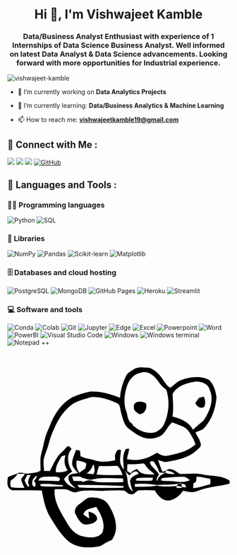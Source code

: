 <h1 align="center">Hi 👋, I'm Vishwajeet Kamble</h1>
<h3 align="center">Data/Business Analyst Enthusiast with experience of 1 Internships of Data Science Business Analyst. Well informed on latest Data Analyst & Data Science advancements. Looking forward with more opportunities for Industrial experience.</h3>

<p align="left"> <img src="https://komarev.com/ghpvc/?username=vishwajeet-kamble&label=Profile%20views&color=0e75b6&style=flat" alt="vishwajeet-kamble" /> </p>

- 🔭 I’m currently working on **Data Analytics Projects**

- 🌱 I’m currently learning: **Data/Business Analytics & Machine Learning**

- 📫 How to reach me: **vishwajeetkamble19@gmail.com**

<h2 align="left">📱 Connect with Me :</h2>

<p>
  <a href="mailto:vishwajeetkamble19@gmail.com"><img src="https://img.shields.io/badge/-Gmail-D14836?style=flat&logo=Gmail&logoColor=white"/></a>
  <a href="https://www.linkedin.com/in/-vishwajeet-kamble-/"><img src="https://img.shields.io/badge/-Linkedin-0077B5?style=flat&logo=Linkedin&logoColor=white"/></a>
  <a href=https://t.me/Vishwajeet_Kamble"><img src="https://img.shields.io/badge/Telegram-2CA5E0?style=flat&logo=telegram&logoColor=white"/></a>
  <a href="https://github.com/vishwajeet-kamble"><img alt="GitHub" src="https://img.shields.io/badge/GitHub-327FC7?logo=github&logoColor=white"></a>
</p>
 
<h2 align="left">🚀 Languages and Tools :</h2>

### 👨‍💻 Programming languages

<p>
    <img alt="Python" src="https://img.shields.io/badge/Python-5391FE?logo=python&logoColor=white">
    <img alt="SQL" src="https://custom-icon-badges.herokuapp.com/badge/SQL-025E8C.svg?logo=database&logoColor=white">
</p>

### 🧰 Libraries

<p>
    <img alt="NumPy" src="https://img.shields.io/badge/Numpy-013243?logo=numpy&logoColor=white">
    <img alt="Pandas" src="https://img.shields.io/badge/Pandas-150458?logo=pandas&logoColor=white">
    <img alt="Scikit-learn" src="https://img.shields.io/badge/scikit_learn-0078D7?logo=scikit-learn&logoColor=white">
    <img alt="Matplotlib" src="https://img.shields.io/badge/Notepad%20++-90E59A?logo=Notepad%20++&logoColor=white">
</p>
    
</p>

### 🗄️ Databases and cloud hosting

<p>
    <img alt="PostgreSQL" src ="https://img.shields.io/badge/PostgreSQL-316192?logo=postgresql&logoColor=white">
    <img alt="MongoDB" src ="https://img.shields.io/badge/MongoDB-white?logo=mongodb&logoColor=color">
    <img alt="GitHub Pages" src="https://img.shields.io/badge/GitHub%20Pages-327FC7?logo=github&logoColor=white">
    <img alt="Heroku" src="https://img.shields.io/badge/Heroku-430098?logo=heroku&logoColor=white">
    <img alt="Streamlit" src="https://img.shields.io/badge/Streamlit_Cloud-FF4B4B?logo=Streamlit&logoColor=white">
</p>

### 💻 Software and tools

<p>
    <img alt="Conda" src="https://img.shields.io/badge/conda-342B029?logo=anaconda&logoColor=white">
    <img alt="Colab" src="https://img.shields.io/badge/Colab-F9AB00?logo=googlecolab&color=525252">
    <img alt="Git" src="https://img.shields.io/badge/Git-F05033.svg?logo=git&logoColor=white">
    <img alt="Jupyter" src="https://img.shields.io/badge/Jupyter-F37626.svg?logo=Jupyter&logoColor=white">
    <img alt="Edge" src="https://img.shields.io/badge/Microsoft_Edge-0078D7?logo=Microsoft-edge&logoColor=white">
    <img alt="Excel" src="https://img.shields.io/badge/Microsoft_Excel-217346?logo=microsoft-excel&logoColor=white">
    <img alt="Powerpoint" src="https://img.shields.io/badge/Microsoft_PowerPoint-B7472A?logo=microsoft-powerpoint&logoColor=white">
    <img alt="Word" src="https://img.shields.io/badge/Microsoft_Word-2B579A?logo=microsoft-word&logoColor=white">
    <img alt="PowerBI" src="https://img.shields.io/badge/Microsoft_PowerBI-F2C811?logo=Power%20BI&logoColor=white">
    <img alt="Visual Studio Code" src="https://img.shields.io/badge/Visual%20Studio%20Code-0078d7.svg?logo=visual-studio-code&logoColor=white">
    <img alt="Windows" src="https://img.shields.io/badge/Windows-0078D6?logo=windows&logoColor=white">
    <img alt="Windows terminal" src="https://img.shields.io/badge/Windows%20Terminal-4D4D4D?logo=windows%20terminal&logoColor=white">
    <img alt="Notepad ++" src="https://img.shields.io/badge/Notepad%20++-90E59A?logo=Notepad%20++&logoColor=white">
                                                                                                                  <svg role="img" viewBox="0 0 24 24" xmlns="http://www.w3.org/2000/svg"><title>Notepad++</title><path d="M14.443 2.285c-.305.005-.6.06-.853.248-.256.168-.546.32-.723.578a6.273 6.273 0 00-.71 2.463c-1.009-.413-2.08-.716-3.177-.676a8.602 8.602 0 00-1.93.604c-1.26.657-2.058 1.943-2.53 3.246a6.84 6.84 0 00-.604 1.805c-.107.568-.322 1.115-.357 1.695-.002.394.029.788.023 1.182-.422.263-.926.245-1.398.328-.34-.008-.67-.18-1.014-.07-.36.172-.75.269-1.111.437-.087.51-.166 1.225.457 1.424 1.064-.002 2.132.002 3.195.021.192.98.38 1.99.898 2.86.613.987 1.213 2.025 2.147 2.75.888.593 2.02.617 3.039.441.387-.043.656-.35 1.004-.492.212-.126.527-.156.607-.428.698-1.13.163-2.531-.47-3.56-.403-.707-1.275-.853-2.018-.82-.436.065-.712.44-1.063.667-.388.235-.761.735-.468 1.186.251.473.561 1.107 1.193 1.074.399-.046.932-.136 1.106-.553.077-.505-.519-.748-.92-.838.019.247.045.494.07.743-.207-.143-.415-.28-.625-.418.128-.667.87-.65 1.38-.854.52.81 1.068 1.852.645 2.815-.489.612-1.37.535-2.054.375-.894-.137-1.487-.933-1.881-1.682-.594-1.035-1.323-2.145-1.196-3.387.417-.021.834-.02 1.25.004.398.094.752.438 1.182.27.922-.252 1.881-.1 2.822-.11.74-.052 1.484-.062 2.225-.031.268.073.411.4.72.38.358.12.558-.246.827-.4a17.954 17.954 0 011.79.002c.283.494.706 1.022 1.31 1.092.734.027 1.356-.493 1.753-1.064.52.117 1.082.282 1.586.021 1.095-.464 2.3-.464 3.43-.785v-.322c-.907-.61-2.027-.441-3.043-.695-.775-.133-1.562-.012-2.34-.022-.345-.236-.683-.509-1.119-.537-.134.059-.27.113-.404.168.356.04.728.12.994.38-.336-.02-.684-.004-1.002-.126-.428.157-.835.4-.902.894-.182-.255.083-.493.189-.72-.24-.507-.826-.768-.994-1.315a.289.289 0 01.48-.008c.234.345.426.715.573 1.104.217.013.435.027.654.045v-.25c-.109.045-.216.09-.322.142-.189-.412-.351-.837-.485-1.271.258.062.506.155.766.207 1.176-.184 2.439-.412 3.36-1.232.194-.2.542-.37.484-.698-.057-.474-.402-.841-.573-1.277.267-.101.535-.2.793-.32.918-.899 1.377-2.185 1.477-3.448-.092-.673-.282-1.413-.803-1.886-.95-.48-2.07-.324-3.035.025-.437.174-.76.527-1.123.813-.296-.066-.477-.41-.672-.633-.375-.64-.89-1.235-1.596-1.51-.293-.011-.608-.055-.914-.05zm.395.516c.59.02 1.109.506 1.443.972.222.37.524.682.885.916a5.218 5.218 0 01-.277 3.791c-.167.375-.519.605-.864.795-.91.267-1.874-.133-2.521-.783l.012-.094c-.458-.214-.537-.767-.616-1.21-.39-.893-.293-1.916-.006-2.823.212-.71.756-1.39 1.526-1.498a1.12 1.12 0 01.418-.066zm5.592 1.025c.616.002 1.29.28 1.44.926.48 1.112-.052 2.344-.688 3.273-.368.345-.792.627-1.137 1-.425-.844-1.359-1.219-2.223-1.437.16-.808.04-1.628.022-2.44.468-.835 1.44-1.154 2.326-1.304.084-.011.172-.018.26-.018zm.775 1.62a7.73 7.73 0 01-.523.138c-.125.181-.252.363-.381.545.141.372.636.718.984.38a1.297 1.297 0 00-.08-1.064c-.178-.318 0 0 0 0zm-11.988.046c.9-.011 1.793.272 2.601.653.38.153.353.6.438.933.065.26.14.516.217.774.126.383.292.78.62 1.037.546.418 1.108.867 1.794 1.025a2.425 2.425 0 001.787-.303c.45-.404.668-1.007 1.137-1.396.44.215.927.318 1.351.568.44.278.653.777.912 1.207.09.194.164.392.242.588-.786.782-1.936.988-2.974 1.23-.43.128-.829-.096-1.186-.304-.184.101-.367.209-.552.309a3.718 3.718 0 01-2.145.45 32.773 32.773 0 01-.55-.072c.084-.376.182-.749.259-1.127-.092.008-.277.02-.37.026-.31.476-.325 1.052-.263 1.597.015.207.028.413.037.62a1.573 1.573 0 01-.408-.932c.016-.391.065-.778.1-1.168-.41-.177-.571.292-.647.596 0 .168.012.335.024.502-.714.163-1.48.246-2.188.011-.514-.168-1.075-.182-1.557-.445-.016-.2-.033-.398-.054-.596-.141-.026-.282-.051-.422-.08-.189.507-.452 1.021-.424 1.575.095.365.401.634.629.925-.335.098-.791.022-1.016.334-.135.601.413.948.772 1.319-.516-.19-1.089-.463-1.266-1.03.26-.302.554-.57.881-.797-.471-.698-.676-1.743-.066-2.421-.118-.143-.257-.39-.477-.268-.172.162-.318.35-.484.52-.7.533-.976 1.386-1.399 2.12-.205-.007-.41-.013-.615-.013l-.01-.254a4.621 4.621 0 01-.023-1.014c.153-.596.418-1.158.568-1.755l.051-.194.086-.293c.452-1.231 1.008-2.494 2.012-3.379.642-.636 1.563-.81 2.396-1.07.06-.003.122-.007.182-.008zm5.12.496c-.38-.012-.738.145-.675.596-.055.394.323.572.592.76.602-.003.872-.686.707-1.178a1.264 1.264 0 00-.623-.178zm-8.064 5.79a1.865 1.865 0 00.225 1.622c-.391.203-.826.213-1.256.211-.09-.648.318-1.202.621-1.736.137-.03.275-.062.41-.098zm1.213.544c.353.101.773.09 1.051.358-.042.174-.083.348-.113.525a5.16 5.16 0 00-.654.465 1.747 1.747 0 01-.284-1.348zm7.168.324c.211.023.262.279.4.407.236.306.573.512.852.775-.67.018-1.475.102-1.88-.562-.271.074-.543.183-.684.445l-.4-.217c-.005-.25.004-.502.025-.752h.457c.412.003.824-.028 1.23-.096zm-5.306.147c.02.336.18.73-.07 1.02-.246-.021-.492-.041-.733-.084.326-.195.567-.505.674-.87zm2.51.117c.315.24.445.634.591.986-.938.036-1.878.023-2.814-.039.064-.31.17-.61.252-.916.655-.02 1.313 0 1.97-.03zm.826.535c.152.184.318.355.498.512.24-.277.775-.727.998-.193-.363.174-.813.305-.934.742l-.012.053c.076.381.178.756.307 1.123-.773-.505-.391-1.548-.857-2.237zm-10.815.293c-.02.295-.422.42-.373.727.091.29.21.57.354.838-.491-.023-.989.003-1.475-.088-.046-.256-.161-.635.11-.805.259-.16.47-.389.615-.658.255.04.516.036.77-.014zm.66.153c-.208.362-.461.81-.138 1.191l-.176.078a2.664 2.664 0 01-.361-.676c.102-.184.195-.374.28-.566.132-.006.263-.015.395-.027zm.518.086l.033.08.11-.047c-.04.227-.205.391-.346.562.233.014.296.764-.041.557a10.992 10.992 0 01-.127-.225c.024-.227-.012-.48.181-.648l.055-.067.086-.095.049-.117zm3.943.074c.347.082.895-.121 1.11.166.31.05.603.197.92.205 1.122-.329 2.316-.154 3.47-.154.006.1.02.298.028.398-.869.033-1.737.036-2.604.014-.452-.003-.881-.307-1.338-.17-.2.018-.424.229-.6.043-.28-.003-.562-.012-.843-.018-.045-.17-.1-.34-.143-.484zm-2.428.017c.375.05.849-.096 1.131.225l-.12.27c-.74-.036-1.48-.043-2.221-.065.151-.495.8-.404 1.21-.43zm15.87.016c.502-.022.98.166 1.478.215.003.207.065.428-.035.623-.608.116-1.185.383-1.81.398.011-.168.02-.336.023-.506l.287-.187.057-.543zm-1.61.014c.102 0 .205.004.307.01.229.044.396.227.588.347-.552.275-1.181.207-1.772.127-.456-.062-.93.022-1.377-.115l.125-.225c.708-.06 1.416-.151 2.13-.144zm-3.761.097c.217.002.434.006.652.006.022.22-.071.326-.28.319-.517.014-1.034.012-1.55-.018-.05-.306.34-.249.525-.295.217-.013.435-.014.653-.012zm-.516.647c.542 0 1.083.051 1.615.152.744-.097 1.494-.005 2.235-.135.306.024.95-.115.876.371-.349.042-.674-.177-1.027-.14-.694.043-1.393.107-2.08-.045-.787.165-1.591.088-2.387.137a17.27 17.27 0 00-.021-.305c.268-.03.546-.024.789-.035zm-10.418.012c.6 0 1.203.111 1.803.132l.125.143c-.808-.002-1.622.062-2.426-.022a13.543 13.543 0 01-.104-.209c.2-.032.402-.044.602-.044zm3.426.119c.34.003.683.008 1.025.002 1.337.016 2.672.035 4.006.125a6.16 6.16 0 00-.098.168c-1.304.043-2.606.02-3.91.015l-.822-.029c-.067-.094-.134-.19-.201-.281zm8.642.39c.43.192.857.393 1.305.543.259-.104.615-.671.826-.26-.305-.791.614-1.26.51-.36-.17-.59-.52-.87-.793zm-11.984.07l.33.05c.363.841.38 1.81.873 2.599.284.467.518.96.793 1.432.287.492.762.824 1.207 1.162.955.702 2.52.596 3.197-.438.427-.922-.104-1.898-.474-2.74-.634-.996-2.29-.238-2.242.848.364.218.767.663 1.222.384a10.497 10.497 0 01-.013-.533c.108.12.19.261.296.383-.255.329-.67.314-1.045.262-.151-.168-.307-.331-.46-.496-.188-1.083 1.193-1.994 2.11-1.446.655.42.838 1.228 1.099 1.91.301.821-.144 1.793-.924 2.159-.601.388-1.346.234-2.018.234-.917-.044-1.515-.793-2.117-1.387-.58-.712-.958-1.557-1.41-2.351a7.712 7.712 0 01-.424-2.031z
</p>

<p>&nbsp;<img align="center" src="https://github-readme-stats.vercel.app/api?username=vishwajeet-kamble&show_icons=true&locale=en&theme=radical" alt="vishwajeet-kamble" /></p>

